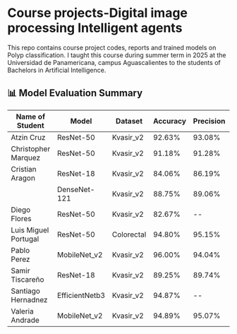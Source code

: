 # Course projects-Digital image processing Intelligent agents
This repo contains course project codes, reports and trained models on Polyp classification. I taught this course during summer term in 2025 at the Universidad de Panamericana, campus Aguascalientes to the students of Bachelors in Artificial Intelligence. 


## 📊 Model Evaluation Summary

| Name of Student       | Model           | Dataset        | Accuracy | Precision | Recall | F1 Score | Specificity |
|-----------------------|------------------|----------------|----------|-----------|--------|----------|-------------|
| Atzin Cruz            | ResNet-50        | Kvasir_v2             | 92.63%   | 93.08%    | 92.63% | 92.50%   | 98.95%      |
| Christopher Marquez   | ResNet-50        | Kvasir_v2             | 91.18%   | 91.28%    | 91.18% | 91.15%   | --          |
| Cristian Aragon       | ResNet-18        | Kvasir_v2             | 84.06%   | 86.19%    | 84.06% | 83.41%   | --          |
|                       | DenseNet-121     | Kvasir_v2            | 88.75%   | 89.06%    | 88.75% | 88.76%   | --          |
| Diego Flores          | ResNet-50        | Kvasir_v2             | 82.67%   | --        | --     | --       | --          |
| Luis Miguel Portugal  | ResNet-50        | Colorectal      | 94.80%   | 95.15%    | 94.80% | 94.88%   | --          |
| Pablo Perez           | MobileNet_v2      | Kvasir_v2             | 96.00%   | 94.04%    | 94.00% | 93.99%   | 97.00%      |
| Samir Tiscareño       | ResNet-18        | Kvasir_v2             | 89.25%   | 89.74%    | 89.25% | 89.20%   | 89.74%      |
| Santiago Hernadnez    | EfficientNetb3   | Kvasir_v2             | 94.87%   | --        | --     | --       | --          |
| Valeria Andrade       | MobileNet_v2      | Kvasir_v2             | 94.89%   | 95.07%    | 94.89% | 94.87%   | 97.44%      |
